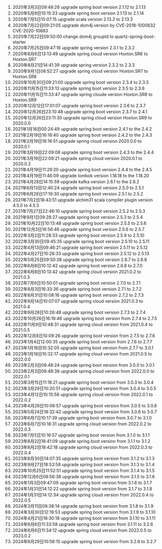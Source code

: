 1. 2020年3月3日09:48:26 upgrade spring boot version 2.1.12 to 2.1.13
2. 2020年5月9日10:15:33 upgrade spring boot version 2.1.13 to 2.1.14 
3. 2020年7月5日15:07:15 upgrade scala version 2.13.2 to 2.13.3
4. 2020年7月22日09:21:05 upgrade dom4j version by CVE-2018-1000632 CVE-2020-10683
5. 2020年7月22日09:50:00 change dom4j groupId to quartz-spring-boot-starter
6. 2020年7月25日09:47:16 upgrade spring version 2.3.1 to 2.3.2
7. 2020年8月6日13:13:49 upgrade spring cloud version Hoxton.SR6 to Hoxton.SR7
8. 2020年8月21日14:41:39 upgrade spring version 2.3.2 to 2.3.3
9. 2020年9月1日08:52:27 upgrade spring cloud version Hoxton.SR7 to Hoxton.SR8
10. 2020年10月30日09:21:00 upgrade spring boot version 2.3.4 to 2.3.5
11. 2020年11月15日11:33:13 upgrade spring boot version 2.3.5 to 2.3.6
12. 2020年11月15日11:33:47 upgrade spring cloude version Hoxton.SR8 to Hoxton.SR9 
13. 2020年12月12日17:01:07 upgrade spring boot version 2.3.6 to 2.3.7
14. 2020年12月26日23:10:48 upgrade spring boot version 2.3.7 to 2.4.1
15. 2020年12月26日23:11:30 upgrade spring cloud version Hoxton.SR9 to 2020.0.0
16. 2021年1月16日00:24:49 upgrade spring boot version 2.4.1 to the 2.4.2
17. 2021年2月19日16:16:40 upgrade spring boot version 2.4.2 to the 2.4.3
18. 2021年2月19日16:16:51 upgrade spring cloud version 2020.0.0 to 2020.0.1
19. 2021年3月19日22:09:08 upgrade spring boot version 2.4.3 to the 2.4.4
20. 2021年3月19日22:09:21 upgrade spring cloud version 2020.0.1 to 2020.0.2
21. 2021年4月19日11:29:20 upgrade spring boot version 2.4.4 to the 2.4.5
22. 2021年4月19日11:46:09 upgrade lombok version 1.18.18 to the 1.18.20
23. 2021年4月28日14:15:59 upgrade kafka version 2.6.1 to the 2.6.2 
24. 2021年6月13日12:40:24 upgrade spring boot version 2.5.0 to 2.5.1
25. 2021年6月28日17:19:30 upgrade spring boot version 2.5.1 to 2.5.2
26. 2021年7月2日18:43:51 upgrade alchim31 scala compiler plugin version 4.5.0 to 4.5.3
27. 2021年7月27日22:46:10 upgrade spring boot version 2.5.2 to 2.5.3
28. 2021年9月1日09:28:27 upgrade spring boot version 2.5.3 to 2.5.4
29. 2021年10月22日10:13:48 upgrade spring boot version 2.5.5 to 2.5.6
30. 2021年12月3日16:56:46 upgrade spring boot version 2.5.6 to 2.5.7
31. 2022年3月2日11:28:33 upgrade spring boot version 2.5.9 to 2.5.10
32. 2022年3月30日09:45:35 upgrade spring boot version 2.5.10 to 2.5.11
33. 2022年4月13日09:46:21 upgrade spring boot version 2.5.11 to 2.5.12
34. 2022年4月27日10:26:33 upgrade spring boot version 2.5.12 to 2.5.13
35. 2022年5月25日09:50:38 upgrade spring boot version 2.6.7 to 2.6.8
36. 2022年6月8日10:12:42 upgrade spring boot version 2.6.8 to 2.7.0
37. 2022年6月8日10:13:42 upgrade spring cloud version 2021.0.2 to 2021.0.3
38. 2022年7月6日10:50:01 upgrade spring boot version 2.7.0 to 2.7.1
39. 2022年8月3日16:33:36 upgrade spring boot version 2.7.1 to 2.7.2
40. 2022年8月31日10:08:16 upgrade spring boot version 2.7.2 to 2.7.3
41. 2022年9月14日10:07:07 upgrade spring cloud version 2021.0.3 to 2021.0.4
42. 2022年9月28日10:26:48 upgrade spring boot version 2.7.3 to 2.7.4
43. 2022年10月26日16:18:46 upgrade spring boot version from 2.7.4 to 2.7.5
44. 2022年11月9日10:48:31 upgrade spring cloud version from 2021.0.4 to 2021.0.5
45. 2022年12月8日10:09:26 upgrade spring boot version from 2.7.5 to 2.7.6
46. 2023年1月4日12:00:35 upgrade spring boot version from 2.7.6 to 2.7.7
47. 2023年1月18日10:32:05 upgrade spring boot version from 2.7.7 to 3.0.1
48. 2023年1月18日10:32:17 upgrade spring cloud version from 2021.0.5 to 2022.0.0
49. 2023年2月3日08:48:24 upgrade spring boot version from 3.0.0 to 3.0.1
50. 2023年2月3日08:48:38 upgrade spring cloud version from 2022.0.0 to 2022.0.1
51. 2023年3月15日11:18:21 upgrade spring boot version from 3.0.3 to 3.0.4
52. 2023年3月29日10:20:51 upgrade spring boot version from 3.0.4 to 3.0.5
53. 2023年4月12日10:15:58 upgrade spring cloud version from 2022.0.1 to 2022.0.2
54. 2023年4月26日10:06:57 upgrade spring boot version from 3.0.5 to 3.0.6
55. 2023年5月24日18:32:42 upgrade spring boot version from 3.0.6 to 3.0.7
56. 2023年6月7日10:17:39 upgrade spring boot version from 3.0.7 to 3.1.0
57. 2023年6月7日10:18:31 upgrade spring cloud version from 2022.0.2 to 2022.0.3
58. 2023年7月5日10:16:57 upgrade spring boot version from 3.1.0 to 3.1.1
59. 2023年8月2日18:41:09 upgrade spring boot version from 3.1.1 to 3.1.2
60. 2023年8月2日18:42:18 upgrade spring cloud version from 2022.0.3 to 2022.0.4
61. 2023年8月30日14:07:35 upgrade spring boot version from 3.1.2 to 3.1.3
62. 2023年9月27日18:53:58 upgrade spring boot version from 3.1.3 to 3.1.4
63. 2023年10月25日11:52:51 upgrade spring boot version from 3.1.4 to 3.1.5
64. 2023年12月6日09:56:36 upgrade spring boot version from 3.1.5 to 3.1.6
65. 2024年1月3日09:47:09 upgrade spring boot version from 3.1.6 to 3.1.7
66. 2024年1月31日14:12:22 upgrade spring boot version from 3.1.7 to 3.1.8
67. 2024年1月31日14:12:34 upgrade spring cloud version from 2022.0.4 to 2022.0.5
68. 2024年3月11日08:38:14 upgrade spring boot version from 3.1.8 to 3.1.9
69. 2024年3月30日12:19:53 upgrade spring boot version from 3.1.9 to 3.1.10
70. 2024年4月21日18:30:18 upgrade spring boot version from 3.1.10 to 3.1.11
71. 2024年6月6日11:33:58 upgrade spring boot version from 3.1.11 to 3.2.6
72. 2024年6月6日11:34:12 upgrade spring cloud version from 2022.0.5 to 2023.0.2
73. 2024年6月29日10:56:10 upgrade spring boot version from 3.2.6 to 3.2.7
